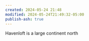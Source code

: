 ```yaml
---  
created: 2024-05-24 21:48  
modified: 2024-05-24T21:49:32-05:00  
publish-ash: true  
---  
```

Havenloft is a large continent north 